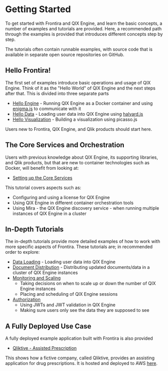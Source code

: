 # Getting Started

To get started with Frontira and QIX Engine, and learn the basic concepts, a number of examples and tutorials are
provided. Here, a recommended path through the examples is provided that introduces different concepts step by step.

The tutorials often contain runnable examples, with source code that is available in separate open source repositories on GitHub.

## Hello Frontira!

The first set of examples introduce basic operations and usage of QIX Engine. Think of it as the "Hello World" of QIX
Engine and the next steps after that. This is divided into three separate parts

- [Hello Engine](./tutorials/hello-engine.md) - Running QIX Engine as a Docker container and using
    [enigma.js](https://github.com/qlik-oss/enigma.js/) to communicate with it
- [Hello Data](./tutorials/hello-data.md) - Loading user data into QIX Engine using
    [halyard.js](https://github.com/qlik-oss/halyard.js)
- [Hello Visualization](./tutorials/hello-visualization.md) - Building a visualization using picasso.js

Users new to Frontira, QIX Engine, and Qlik products should start here.

## The Core Services and Orchestration

Users with previous knowledge about QIX Engine, its supporting libraries, and Qlik products, but that are new to
container technologies such as Docker, will benefit from looking at:

- [Setting up the Core Services](./tutorials/core.md)

This tutorial covers aspects such as:

- Configuring and using a license for QIX Engine
- Using QIX Engine in different container orchestration tools
- Using Mira - the QIX Engine discovery service - when running multiple instances of QIX Engine in a cluster

## In-Depth Tutorials

The in-depth tutorials provide more detailed examples of how to work with more specific aspects of Frontira. These
tutorials are; in recommended order to explore:

- [Data Loading](./tutorials/data-loading.md) - Loading user data into QIX Engine
- [Document Distribution](./tutorials/document-distribution.md) - Distributing updated documents/data
    in a cluster of QIX Engine instances
- [Monitoring and Scaling](./tutorials/monitoring-and-scaling.md)
    - Taking decisions on when to scale up or down the number of QIX Engine instances
    - Placing and scheduling of QIX Engine sessions
- [Authorization](./tutorials/authorization.md)
    - Using JWTs and JWT validation in QIX Engine
    - Making sure users only see the data they are supposed to see

## A Fully Deployed Use Case

A fully deployed example application built with Frontira is also provided

- [Qliktive - Assisted Prescription](./documentation/custom-analytics-ui.md)

This shows how a fictive company, called Qliktive, provides an assisting application for drug prescriptions. It is hosted
and deployed to AWS [here](https://ca.qliktive.com).
